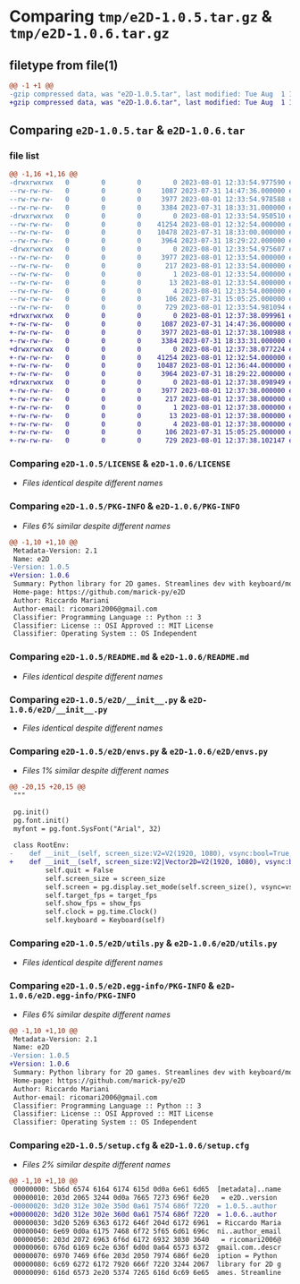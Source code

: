 # Comparing `tmp/e2D-1.0.5.tar.gz` & `tmp/e2D-1.0.6.tar.gz`

## filetype from file(1)

```diff
@@ -1 +1 @@
-gzip compressed data, was "e2D-1.0.5.tar", last modified: Tue Aug  1 12:33:54 2023, max compression
+gzip compressed data, was "e2D-1.0.6.tar", last modified: Tue Aug  1 12:37:38 2023, max compression
```

## Comparing `e2D-1.0.5.tar` & `e2D-1.0.6.tar`

### file list

```diff
@@ -1,16 +1,16 @@
-drwxrwxrwx   0        0        0        0 2023-08-01 12:33:54.977590 e2D-1.0.5/
--rw-rw-rw-   0        0        0     1087 2023-07-31 14:47:36.000000 e2D-1.0.5/LICENSE
--rw-rw-rw-   0        0        0     3977 2023-08-01 12:33:54.978588 e2D-1.0.5/PKG-INFO
--rw-rw-rw-   0        0        0     3384 2023-07-31 18:33:31.000000 e2D-1.0.5/README.md
-drwxrwxrwx   0        0        0        0 2023-08-01 12:33:54.950510 e2D-1.0.5/e2D/
--rw-rw-rw-   0        0        0    41254 2023-08-01 12:32:54.000000 e2D-1.0.5/e2D/__init__.py
--rw-rw-rw-   0        0        0    10478 2023-07-31 18:33:00.000000 e2D-1.0.5/e2D/envs.py
--rw-rw-rw-   0        0        0     3964 2023-07-31 18:29:22.000000 e2D-1.0.5/e2D/utils.py
-drwxrwxrwx   0        0        0        0 2023-08-01 12:33:54.975607 e2D-1.0.5/e2D.egg-info/
--rw-rw-rw-   0        0        0     3977 2023-08-01 12:33:54.000000 e2D-1.0.5/e2D.egg-info/PKG-INFO
--rw-rw-rw-   0        0        0      217 2023-08-01 12:33:54.000000 e2D-1.0.5/e2D.egg-info/SOURCES.txt
--rw-rw-rw-   0        0        0        1 2023-08-01 12:33:54.000000 e2D-1.0.5/e2D.egg-info/dependency_links.txt
--rw-rw-rw-   0        0        0       13 2023-08-01 12:33:54.000000 e2D-1.0.5/e2D.egg-info/requires.txt
--rw-rw-rw-   0        0        0        4 2023-08-01 12:33:54.000000 e2D-1.0.5/e2D.egg-info/top_level.txt
--rw-rw-rw-   0        0        0      106 2023-07-31 15:05:25.000000 e2D-1.0.5/pyproject.toml
--rw-rw-rw-   0        0        0      729 2023-08-01 12:33:54.981094 e2D-1.0.5/setup.cfg
+drwxrwxrwx   0        0        0        0 2023-08-01 12:37:38.099961 e2D-1.0.6/
+-rw-rw-rw-   0        0        0     1087 2023-07-31 14:47:36.000000 e2D-1.0.6/LICENSE
+-rw-rw-rw-   0        0        0     3977 2023-08-01 12:37:38.100988 e2D-1.0.6/PKG-INFO
+-rw-rw-rw-   0        0        0     3384 2023-07-31 18:33:31.000000 e2D-1.0.6/README.md
+drwxrwxrwx   0        0        0        0 2023-08-01 12:37:38.077224 e2D-1.0.6/e2D/
+-rw-rw-rw-   0        0        0    41254 2023-08-01 12:32:54.000000 e2D-1.0.6/e2D/__init__.py
+-rw-rw-rw-   0        0        0    10487 2023-08-01 12:36:44.000000 e2D-1.0.6/e2D/envs.py
+-rw-rw-rw-   0        0        0     3964 2023-07-31 18:29:22.000000 e2D-1.0.6/e2D/utils.py
+drwxrwxrwx   0        0        0        0 2023-08-01 12:37:38.098949 e2D-1.0.6/e2D.egg-info/
+-rw-rw-rw-   0        0        0     3977 2023-08-01 12:37:38.000000 e2D-1.0.6/e2D.egg-info/PKG-INFO
+-rw-rw-rw-   0        0        0      217 2023-08-01 12:37:38.000000 e2D-1.0.6/e2D.egg-info/SOURCES.txt
+-rw-rw-rw-   0        0        0        1 2023-08-01 12:37:38.000000 e2D-1.0.6/e2D.egg-info/dependency_links.txt
+-rw-rw-rw-   0        0        0       13 2023-08-01 12:37:38.000000 e2D-1.0.6/e2D.egg-info/requires.txt
+-rw-rw-rw-   0        0        0        4 2023-08-01 12:37:38.000000 e2D-1.0.6/e2D.egg-info/top_level.txt
+-rw-rw-rw-   0        0        0      106 2023-07-31 15:05:25.000000 e2D-1.0.6/pyproject.toml
+-rw-rw-rw-   0        0        0      729 2023-08-01 12:37:38.102147 e2D-1.0.6/setup.cfg
```

### Comparing `e2D-1.0.5/LICENSE` & `e2D-1.0.6/LICENSE`

 * *Files identical despite different names*

### Comparing `e2D-1.0.5/PKG-INFO` & `e2D-1.0.6/PKG-INFO`

 * *Files 6% similar despite different names*

```diff
@@ -1,10 +1,10 @@
 Metadata-Version: 2.1
 Name: e2D
-Version: 1.0.5
+Version: 1.0.6
 Summary: Python library for 2D games. Streamlines dev with keyboard/mouse input, vector calculations, color manipulation, and collision detection. Simplify game creation and unleash creativity!
 Home-page: https://github.com/marick-py/e2D
 Author: Riccardo Mariani
 Author-email: ricomari2006@gmail.com
 Classifier: Programming Language :: Python :: 3
 Classifier: License :: OSI Approved :: MIT License
 Classifier: Operating System :: OS Independent
```

### Comparing `e2D-1.0.5/README.md` & `e2D-1.0.6/README.md`

 * *Files identical despite different names*

### Comparing `e2D-1.0.5/e2D/__init__.py` & `e2D-1.0.6/e2D/__init__.py`

 * *Files identical despite different names*

### Comparing `e2D-1.0.5/e2D/envs.py` & `e2D-1.0.6/e2D/envs.py`

 * *Files 1% similar despite different names*

```diff
@@ -20,15 +20,15 @@
 """
 
 pg.init()
 pg.font.init()
 myfont = pg.font.SysFont("Arial", 32)
 
 class RootEnv:
-    def __init__(self, screen_size:V2=V2(1920, 1080), vsync:bool=True, target_fps:int=60, show_fps=True) -> None:
+    def __init__(self, screen_size:V2|Vector2D=V2(1920, 1080), vsync:bool=True, target_fps:int=60, show_fps=True) -> None:
         self.quit = False
         self.screen_size = screen_size
         self.screen = pg.display.set_mode(self.screen_size(), vsync=vsync)
         self.target_fps = target_fps
         self.show_fps = show_fps
         self.clock = pg.time.Clock()
         self.keyboard = Keyboard(self)
```

### Comparing `e2D-1.0.5/e2D/utils.py` & `e2D-1.0.6/e2D/utils.py`

 * *Files identical despite different names*

### Comparing `e2D-1.0.5/e2D.egg-info/PKG-INFO` & `e2D-1.0.6/e2D.egg-info/PKG-INFO`

 * *Files 6% similar despite different names*

```diff
@@ -1,10 +1,10 @@
 Metadata-Version: 2.1
 Name: e2D
-Version: 1.0.5
+Version: 1.0.6
 Summary: Python library for 2D games. Streamlines dev with keyboard/mouse input, vector calculations, color manipulation, and collision detection. Simplify game creation and unleash creativity!
 Home-page: https://github.com/marick-py/e2D
 Author: Riccardo Mariani
 Author-email: ricomari2006@gmail.com
 Classifier: Programming Language :: Python :: 3
 Classifier: License :: OSI Approved :: MIT License
 Classifier: Operating System :: OS Independent
```

### Comparing `e2D-1.0.5/setup.cfg` & `e2D-1.0.6/setup.cfg`

 * *Files 2% similar despite different names*

```diff
@@ -1,10 +1,10 @@
 00000000: 5b6d 6574 6164 6174 615d 0d0a 6e61 6d65  [metadata]..name
 00000010: 203d 2065 3244 0d0a 7665 7273 696f 6e20   = e2D..version 
-00000020: 3d20 312e 302e 350d 0a61 7574 686f 7220  = 1.0.5..author 
+00000020: 3d20 312e 302e 360d 0a61 7574 686f 7220  = 1.0.6..author 
 00000030: 3d20 5269 6363 6172 646f 204d 6172 6961  = Riccardo Maria
 00000040: 6e69 0d0a 6175 7468 6f72 5f65 6d61 696c  ni..author_email
 00000050: 203d 2072 6963 6f6d 6172 6932 3030 3640   = ricomari2006@
 00000060: 676d 6169 6c2e 636f 6d0d 0a64 6573 6372  gmail.com..descr
 00000070: 6970 7469 6f6e 203d 2050 7974 686f 6e20  iption = Python 
 00000080: 6c69 6272 6172 7920 666f 7220 3244 2067  library for 2D g
 00000090: 616d 6573 2e20 5374 7265 616d 6c69 6e65  ames. Streamline
```

